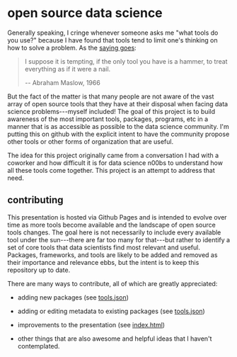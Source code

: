 open source data science
========================

Generally speaking, I cringe whenever someone asks me "what tools do
you use?" because I have found that tools tend to limit one's thinking
on how to solve a problem. As the
[saying goes](http://en.wikipedia.org/wiki/Law_of_the_instrument):

> I suppose it is tempting, if the only tool you have is a hammer, to
> treat everything as if it were a nail.
>
> -- Abraham Maslow, 1966

But the fact of the matter is that many people are not aware of the
vast array of open source tools that they have at their disposal when
facing data science problems---myself included! The goal of this
project is to build awareness of the most important tools, packages,
programs, etc in a manner that is as accessible as possible to the
data science community. I'm putting this on github with the explicit
intent to have the community propose other tools or other forms of
organization that are useful.

The idea for this project originally came from a conversation I had
with a coworker and how difficult it is for data science n00bs to
understand how all these tools come together. This project is an
attempt to address that need.

contributing
------------

This presentation is hosted via Github Pages and is intended to evolve
over time as more tools become available and the landscape of open
source tools changes. The goal here is not necessarily to include
every available tool under the sun---there are far too many for
that---but rather to identify a set of core tools that data scientists
find most relevant and useful. Packages, frameworks, and tools are
likely to be added and removed as their importance and relevance ebbs,
but the intent is to keep this repository up to date.

There are many ways to contribute, all of which are greatly appreciated:

* adding new packages (see [tools.json](tools.json))

* adding or editing metadata to existing packages (see
  [tools.json](tools.json))

* improvements to the presentation (see [index.html](index.html))

* other things that are also awesome and helpful ideas that I haven't
  contemplated.
